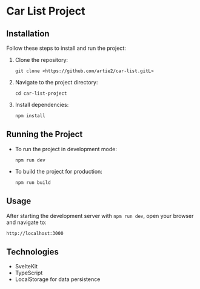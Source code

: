 
# Car List Project

## Installation

Follow these steps to install and run the project:

1. Clone the repository:
   ```
   git clone <https://github.com/artie2/car-list.gitL>
   ```

2. Navigate to the project directory:
   ```
   cd car-list-project
   ```

3. Install dependencies:
   ```
   npm install
   ```

## Running the Project

- To run the project in development mode:
   ```
   npm run dev
   ```

- To build the project for production:
   ```
   npm run build
   ```

## Usage

After starting the development server with `npm run dev`, open your browser and navigate to:
   ```
   http://localhost:3000
   ```

## Technologies

- SvelteKit
- TypeScript
- LocalStorage for data persistence

